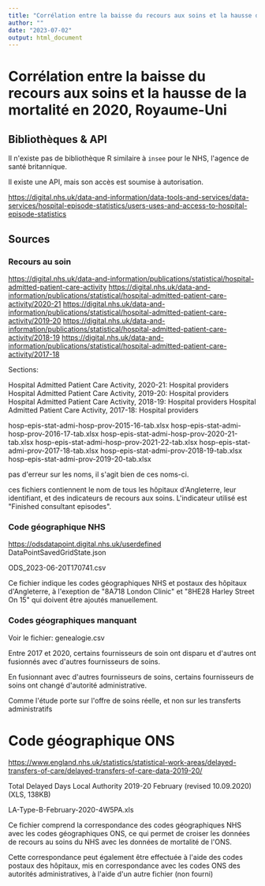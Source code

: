 ```yaml
---
title: "Corrélation entre la baisse du recours aux soins et la hausse de la mortalité en 2020, Royaume-Uni"
author: ""
date: "2023-07-02"
output: html_document
---
```


# Corrélation entre la baisse du recours aux soins et la hausse de la mortalité en 2020, Royaume-Uni

## Bibliothèques & API

Il n'existe pas de bibliothèque R similaire à `insee` pour le NHS, l'agence de santé britannique.

Il existe une API, mais son accès est soumise à autorisation.

https://digital.nhs.uk/data-and-information/data-tools-and-services/data-services/hospital-episode-statistics/users-uses-and-access-to-hospital-episode-statistics

## Sources

### Recours au soin

https://digital.nhs.uk/data-and-information/publications/statistical/hospital-admitted-patient-care-activity
https://digital.nhs.uk/data-and-information/publications/statistical/hospital-admitted-patient-care-activity/2020-21
https://digital.nhs.uk/data-and-information/publications/statistical/hospital-admitted-patient-care-activity/2019-20
https://digital.nhs.uk/data-and-information/publications/statistical/hospital-admitted-patient-care-activity/2018-19
https://digital.nhs.uk/data-and-information/publications/statistical/hospital-admitted-patient-care-activity/2017-18

Sections:

Hospital Admitted Patient Care Activity, 2020-21: Hospital providers
Hospital Admitted Patient Care Activity, 2019-20: Hospital providers
Hospital Admitted Patient Care Activity, 2018-19: Hospital providers
Hospital Admitted Patient Care Activity, 2017-18: Hospital providers

hosp-epis-stat-admi-hosp-prov-2015-16-tab.xlsx
hosp-epis-stat-admi-hosp-prov-2016-17-tab.xlsx
hosp-epis-stat-admi-hosp-prov-2020-21-tab.xlsx
hosp-epis-stat-admi-hosp-prov-2021-22-tab.xlsx
hosp-epis-stat-admi-prov-2017-18-tab.xlsx
hosp-epis-stat-admi-prov-2018-19-tab.xlsx
hosp-epis-stat-admi-prov-2019-20-tab.xlsx

pas d'erreur sur les noms, il s'agit bien de ces noms-ci.

ces fichiers contiennent le nom de tous les hôpitaux d'Angleterre, leur identifiant, et des indicateurs de recours aux soins. L'indicateur utilisé est "Finished consultant episodes".

### Code géographique NHS

https://odsdatapoint.digital.nhs.uk/userdefined
DataPointSavedGridState.json

ODS_2023-06-20T170741.csv

Ce fichier indique les codes géographiques NHS et postaux des hôpitaux d'Angleterre, à l'exeption de "8A718 London Clinic" et "8HE28 Harley Street On 15" qui doivent être ajoutés manuellement.

### Codes géographiques manquant

Voir le fichier: genealogie.csv

Entre 2017 et 2020, certains fournisseurs de soin ont disparu et d'autres ont fusionnés avec d'autres fournisseurs de soins.

En fusionnant avec d'autres fournisseurs de soins, certains fournisseurs de soins ont changé d'autorité administrative.

Comme l'étude porte sur l'offre de soins réelle, et non sur les transferts administratifs

# Code géographique ONS

https://www.england.nhs.uk/statistics/statistical-work-areas/delayed-transfers-of-care/delayed-transfers-of-care-data-2019-20/

Total Delayed Days Local Authority 2019-20 February (revised 10.09.2020) (XLS, 138KB)

LA-Type-B-February-2020-4W5PA.xls

Ce fichier comprend la correspondance des codes géographiques NHS avec les codes géographiques ONS, ce qui permet de croiser les données de recours au soins du NHS avec les données de mortalité de l'ONS.

Cette correspondance peut également être effectuée à l'aide des codes postaux des hôpitaux, mis en correspondance avec les codes ONS des autorités administratives, à l'aide d'un autre fichier (non fourni)




